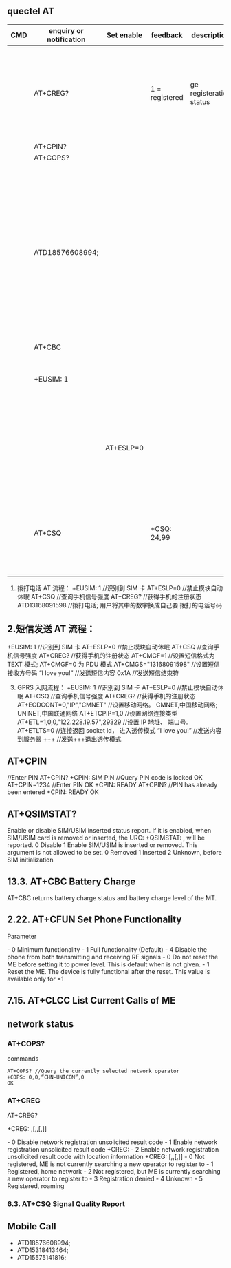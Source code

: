 
## quectel AT 

| CMD | enquiry or notification | Set enable | feedback       | description             | CN                                      |
| --- | ----------------------- | ---------- | -------------- | ----------------------- | --------------------------------------- |
|     | AT+CREG?                |            | 1 = registered | ge registeration status | //获得手机的注册状态                    |
|     | AT+CPIN?                |            |                |                         |                                         |
|     | AT+COPS?                |            |                |                         |                                         |
|     | ATD18576608994;         |            |                |                         | //拨打电话;  用户将其中的数字换成自己要 |
|     | AT+CBC                  |            |                |                         |                                         |
|     | +EUSIM: 1               |            |                |                         | //识别到  SIM  卡                       |
|     |                         | AT+ESLP=0  |                |                         | //禁止模块自动休眠                      |
|     | AT+CSQ                  |            | +CSQ: 24,99    |                         | //查询手机信号强度                      |



1.  拨打电话  AT  流程： 
+EUSIM: 1  //识别到  SIM  卡 
AT+ESLP=0  //禁止模块自动休眠 
AT+CSQ  //查询手机信号强度 
AT+CREG?  //获得手机的注册状态 
ATD13168091598  //拨打电话;  用户将其中的数字换成自己要
拨打的电话号码 

## 2.短信发送  AT  流程： 
+EUSIM: 1  //识别到  SIM  卡 
AT+ESLP=0  //禁止模块自动休眠 
AT+CSQ  //查询手机信号强度 
AT+CREG?  //获得手机的注册状态 
AT+CMGF=1  //设置短信格式为  TEXT  模式; AT+CMGF=0  为  PDU 模式 
AT+CMGS="13168091598"  //设置短信接收方号码 
“I love you!”  //发送短信内容 
0x1A  //发送短信结束符 

3.  GPRS  入网流程： 
+EUSIM: 1  //识别到  SIM  卡 
AT+ESLP=0  //禁止模块自动休眠 
AT+CSQ  //查询手机信号强度 
AT+CREG?  //获得手机的注册状态 
AT+EGDCONT=0,"IP","CMNET"  //设置移动网络。  CMNET,中国移动网络; UNINET,中国联通网络 
AT+ETCPIP=1,0  //设置网络连接类型 
AT+ETL=1,0,0,"122.228.19.57",29329  //设置  IP  地址、  端口号。 
AT+ETLTS=0  //连接返回  socket id，  进入透传模式 
“I love you!”  //发送内容到服务器 
+++  //发送+++退出透传模式 



## AT+CPIN

//Enter PIN
AT+CPIN?
+CPIN: SIM PIN //Query PIN code is locked
OK
AT+CPIN=1234 //Enter PIN
OK
+CPIN: READY
AT+CPIN? //PIN has already been entered
+CPIN: READY
OK





## AT+QSIMSTAT?

<enable> 
Enable or disable SIM/USIM inserted status report. If it is enabled, when SIM/USIM
card is removed or inserted, the URC: +QSIMSTAT: <enable>,<insertedstatus> 
will be reported.
0 Disable
1 Enable
<insertedstatus> 
SIM/USIM is inserted or removed. This argument is not allowed to be set.
0 Removed
1 Inserted
2 Unknown, before SIM initialization



## 13.3. AT+CBC Battery Charge
AT+CBC returns battery charge status <bcs> and battery charge level <bcl> of the MT.




## 2.22. AT+CFUN Set Phone Functionality

Parameter

<fun> 
- 0 Minimum functionality
- 1 Full functionality (Default)
- 4 Disable the phone from both transmitting and receiving RF signals
  
<rst> 
- 0 Do not reset the ME before setting it to <fun> power level. This is default when <rst> is not given.
- 1 Reset the ME. The device is fully functional after the reset. This value is available only for <fun>=1



## 7.15. AT+CLCC List Current Calls of ME




## network status 

### AT+COPS?

commands 

    AT+COPS? //Query the currently selected network operator
    +COPS: 0,0,“CHN-UNICOM”,0
    OK


### AT+CREG 

AT+CREG?

+CREG: <n>,<stat>[,<lac>,<ci>[,<Act>]]

<n> 
- 0 Disable network registration unsolicited result code
- 1 Enable network registration unsolicited result code +CREG: <stat>
- 2 Enable network registration unsolicited result code with location information
+CREG: <stat>[,<lac>,<ci>[,<Act>]]

<stat> 
- 0 Not registered, ME is not currently searching a new operator to register to
- 1 Registered, home network
- 2 Not registered, but ME is currently searching a new operator to register to
- 3 Registration denied
- 4 Unknown
- 5 Registered, roaming


### 6.3. AT+CSQ Signal Quality Report




## Mobile Call 

- ATD18576608994; 
- ATD15318413464;
- ATD15575141816;